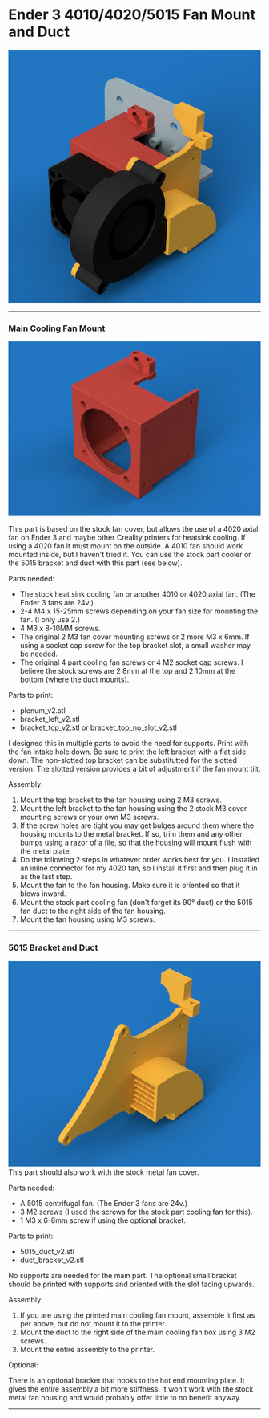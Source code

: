 # Ender 3 4010/4020/5015 Fan Mount and Duct
![image](https://raw.githubusercontent.com/opcow/Creality-4020-5015-Fan-Mount/master/view_1.png)

---

### Main Cooling Fan Mount
![plenum image](https://raw.githubusercontent.com/opcow/Creality-4020-5015-Fan-Mount/master/plenum.png)

This part is based on the stock fan cover, but allows the use of a 4020 axial fan on Ender 3 and maybe other Creality printers for heatsink cooling. If using a 4020 fan it must mount on the outside. A 4010 fan should work mounted inside, but I haven't tried it. You can use the stock part cooler or the 5015 bracket and duct with this part (see below).

Parts needed:
* The stock heat sink cooling fan or another 4010 or 4020 axial fan. (The Ender 3 fans are 24v.)
* 2-4 M4 x 15-25mm screws depending on your fan size for mounting the fan. (I only use 2.)
* 4 M3 x 8-10MM screws.
* The original 2 M3 fan cover mounting screws or 2 more M3 x 6mm. If using a socket cap screw for the top bracket slot, a small washer may be needed.
* The original 4 part cooling fan screws or 4 M2 socket cap screws. I believe the stock screws are 2 8mm at the top and 2 10mm at the bottom (where the duct mounts).

Parts to print:

<ul>
<li>plenum_v2.stl</li>
<li>bracket_left_v2.stl</li>
<li>bracket_top_v2.stl or bracket_top_no_slot_v2.stl</li>
</ul>
  I designed this in multiple parts to avoid the need for supports. Print with the fan intake hole down. Be sure to print the left bracket with a flat side down. The non-slotted top bracket can be substitutted for the slotted version. The slotted version provides a bit of adjustment if the fan mount tilt.

Assembly:
1. Mount the top bracket to the fan housing using 2 M3 screws.
2. Mount the left bracket to the fan housing using the 2 stock M3 cover mounting screws or your own M3 screws.
3. If the screw holes are tight you may get bulges around them where the housing mounts to the metal bracket. If so, trim them and any other bumps using a razor of a file, so that the housing will mount flush with the metal plate.
4. Do the following 2 steps in whatever order works best for you. I Installed an inline connector for my 4020 fan, so I install it first and then plug it in as the last step.
5. Mount the fan to the fan housing. Make sure it is oriented so that it blows inward.
6. Mount the stock part cooling fan (don't forget its 90° duct) or the 5015 fan duct to the right side of the fan housing.
7. Mount the fan housing using M3 screws.

---

### 5015 Bracket and Duct
![duct image](https://raw.githubusercontent.com/opcow/Creality-4020-5015-Fan-Mount/master/duct.png)
This part should also work with the stock metal fan cover. 

Parts needed:
* A 5015 centrifugal fan. (The Ender 3 fans are 24v.)
* 3 M2 screws (I used the screws for the stock part cooling fan for this).
* 1 M3 x 6-8mm screw if using the optional bracket.

Parts to print:
<ul>
<li>5015_duct_v2.stl</li>
<li>duct_bracket_v2.stl</li>
</ul>
  No supports are needed for the main part. The optional small bracket should be printed with supports and oriented with the slot facing upwards.

Assembly:
1. If you are using the printed main cooling fan mount, assemble it first as per above, but do not mount it to the printer.
2. Mount the duct to the right side of the main cooling fan box using 3 M2 screws.
3. Mount the entire assembly to the printer.

Optional:

<p class="indented">There is an optional bracket that hooks to the hot end mounting plate. It gives the entire assembly a bit more stiffness. It won't work with the stock metal fan housing and would probably offer little to no benefit anyway.

---
